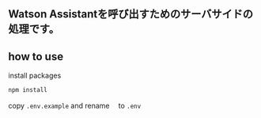 ## Watson Assistantを呼び出すためのサーバサイドの処理です。

## how to use
install packages
```
npm install
```

copy `.env.example` and rename 　to `.env`
